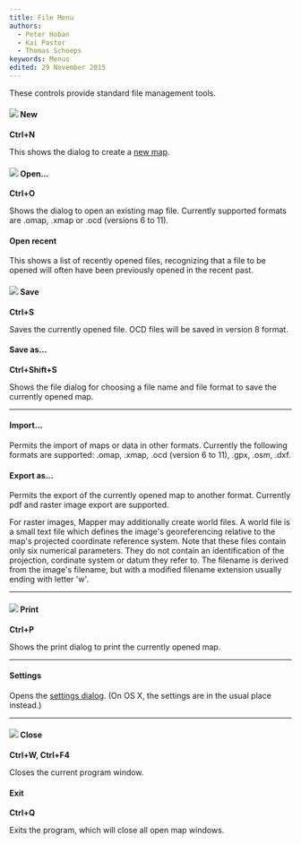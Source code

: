```yaml
---
title: File Menu
authors:
  - Peter Hoban
  - Kai Pastor
  - Thomas Schoeps
keywords: Menus
edited: 29 November 2015
---
```


These controls provide standard file management tools.

#### ![ ](../mapper-images/new.png) New
**Ctrl+N**

This shows the dialog to create a [new map](new_map.md).


#### ![ ](../mapper-images/open.png) Open...
**Ctrl+O**

Shows the dialog to open an existing map file. Currently supported formats are .omap, .xmap or .ocd (versions 6 to 11).


#### Open recent

This shows a list of recently opened files, recognizing that a file to be opened will often have been previously opened in the recent past.


#### ![ ](../mapper-images/save.png) Save
**Ctrl+S**

Saves the currently opened file. OCD files will be saved in version 8 format.


#### Save as...
**Ctrl+Shift+S**

Shows the file dialog for choosing a file name and file format to save the currently opened map.


---

#### Import...

Permits the import of maps or data in other formats. Currently the following formats are supported: .omap, .xmap, .ocd (version 6 to 11), .gpx, .osm, .dxf.


#### Export as...

Permits the export of the currently opened map to another format. Currently pdf and raster image export are supported.

For raster images, Mapper may additionally create world files. A world file is a small text file which defines the image's georeferencing relative to the map's projected coordinate reference system. Note that these files contain only six numerical parameters. They do not contain an identification of the projection, cordinate system or datum they refer to. The filename is derived from the image's filename, but with a modified filename extension usually ending with letter 'w'.


---

#### ![ ](../mapper-images/print.png) Print
**Ctrl+P**

Shows the print dialog to print the currently opened map.


---

#### Settings

Opens the [settings dialog](settings.md). (On OS X, the settings are in the usual place instead.)


---

#### ![ ](../mapper-images/close.png) Close
**Ctrl+W, Ctrl+F4**

Closes the current program window.


#### Exit
**Ctrl+Q**

Exits the program, which will close all open map windows.


